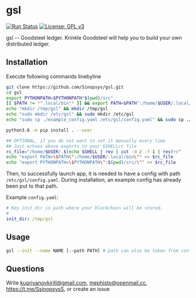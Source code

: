 # gsl

[![Run Status](https://api.shippable.com/projects/5cbc3edfdaf54c0007d7bbd1/badge?branch=master)]()
[![License: GPL v3](https://img.shields.io/badge/License-GPLv3-blue.svg)](https://www.gnu.org/licenses/gpl-3.0)


gsl -- Goodsteel ledger. Krinkle Goodsteel will help you to build your own distributed ledger.

## Installation
Execute following commands linebyline
```bash
git clone https://github.com/Sinopsys/gsl.git
cd gsl
export PYTHONPATH=$PYTHONPATH"$(pwd)/src"
[[ $PATH != *".local/bin"* ]] && export PATH=$PATH":/home/$USER/.local/bin"
echo "mkdir /tmp/gsl" && mkdir /tmp/gsl
echo "sudo mkdir /etc/gsl" && sudo mkdir /etc/gsl
echo "sudo cp ./example_config.yaml /etc/gsl/config.yaml" && sudo cp ./example_config.yaml /etc/gsl/config.yaml

python3.6 -m pip install . --user

## OPTIONAL, if you do not want to set it manually every time
## Just echoes above exports to your $SHELLrc file
rc_file="/home/$USER/.$(echo $SHELL | rev | cut -d / -f 1 | rev)rc"
echo "export PATH=\$PATH\":/home/$USER/.local/bin\"" >> $rc_file
echo "export PYTHONPATH=\$PYTHONPATH\":$(pwd)/src/\"" >> $rc_file
```

Then, to successfully launch app, it is needed to have a config with path
`/etc/gsl/config.yaml`. During installation, an example config has already been
put to that path.

Example `config.yaml`:
```yaml
# Key init_dir is path where your blockchain will be stored.
#
init_dir: /tmp/gsl
```

## Usage

```bash
gsl --init --name NAME [--path PATH] # path can also be taken from config.
```

## Questions
Write kupriyanovkirill@gmail.com, mephisto@openmail.cc, https://t.me/SsinopsysS, or create an issue


